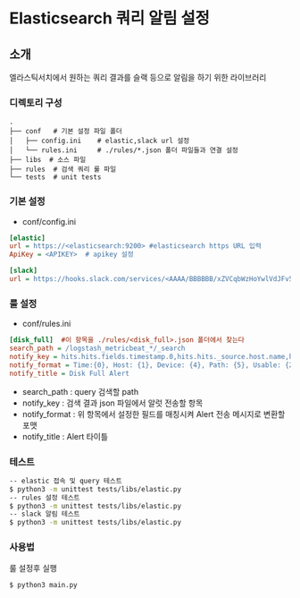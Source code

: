 Elasticsearch 쿼리 알림 설정
======

## 소개
엘라스틱서치에서 원하는 쿼리 결과를 슬랙 등으로 알림을 하기 위한 라이브러리

### <a name="디렉토리-구성"></a>디렉토리 구성
    .
    ├── conf   # 기본 설정 파일 폴더
    │   ├── config.ini    # elastic,slack url 설정
    │   └── rules.ini     # ./rules/*.json 폴더 파일들과 연결 설정
    ├── libs  # 소스 파일
    ├── rules  # 검색 쿼리 룰 파일
    └── tests  # unit tests

### <a name="기본 설정"></a>기본 설정
- conf/config.ini
```ini
[elastic]
url = https://<elasticsearch:9200> #elasticsearch https URL 입력
ApiKey = <APIKEY>  # apikey 설정

[slack]
url = https://hooks.slack.com/services/<AAAA/BBBBBB/xZVCqbWzHoYwlVdJFv5rdd9P> # 슬랙 알림 API URL 설정
```

### <a name="룰 설정"></a>룰 설정
- conf/rules.ini
```ini
[disk_full]  #이 항목을 ./rules/<disk_full>.json 폴더에서 찾는다
search_path = /logstash_metricbeat_*/_search
notify_key = hits.hits.fields.timestamp.0,hits.hits._source.host.name,hits.hits.fields.pct.0,hits.hits.fields.available.0,hits.hits._source.system.filesystem.device_name,hits.hits._source.system.filesystem.mount_point
notify_format = Time:{0}, Host: {1}, Device: {4}, Path: {5}, Usable: {2}, Available: {3}
notify_title = Disk Full Alert
```
- search_path : query 검색할 path
- notify_key : 검색 결과 json 파일에서 알럿 전송할 항목
- notify_format : 위 항목에서 설정한 필드를 매칭시켜 Alert 전송 메시지로 변환할 포맷
- notify_title : Alert 타이틀

### <a name="테스트"></a>테스트
```bash
-- elastic 접속 및 query 테스트
$ python3 -m unittest tests/libs/elastic.py
-- rules 설정 테스트
$ python3 -m unittest tests/libs/elastic.py
-- slack 알림 테스트
$ python3 -m unittest tests/libs/elastic.py
```

### <a name="사용법"></a>사용법
룰 설정후 실행
```bash
$ python3 main.py
```
